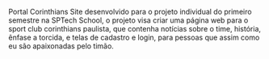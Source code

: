 Portal Corinthians
Site desenvolvido para o projeto individual do primeiro semestre na SPTech School,  o projeto visa criar uma página web para o sport club corinthians paulista, que contenha notícias sobre o time, história, ênfase a torcida, e telas de cadastro e login, para pessoas que assim como eu são apaixonadas pelo timão. 

